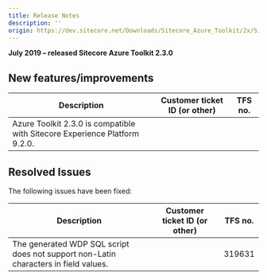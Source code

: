 ```yaml
---
title: Release Notes
description: ''
origin: https://dev.sitecore.net/Downloads/Sitecore_Azure_Toolkit/2x/Sitecore_Azure_Toolkit_230/Release_Notes
---
```


**July 2019 – released Sitecore Azure Toolkit 2.3.0**

## New features/improvements

 | Description | Customer ticket ID (or other) | TFS no. |
 | --- | --- | --- |
 | ​​​​​​​​Azure Toolkit 2.3.0 is compatible with Sitecore Experience Platform 9.2.​​0. |  |  |

## Resolved Issues

The following issues have been fixed:

 | Description | Customer ticket ID (or other) | TFS no. |
 | --- | --- | --- |
 | ​​​​​​​​​The generated WDP SQL script does not support non-Latin characters in field values. |  | 319631 |